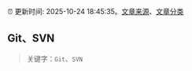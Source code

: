 :alarm_clock: 更新时间: 2025-10-24 18:45:35。[文章来源](/README.md)、[文章分类](/TAGS.md)

## Git、SVN


> 关键字：`Git`、`SVN`



